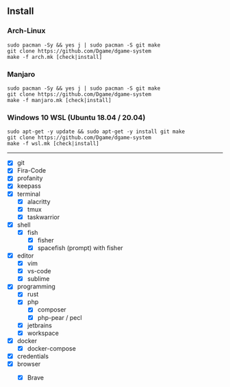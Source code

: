 ## Install

### Arch-Linux

```make
sudo pacman -Sy && yes j | sudo pacman -S git make
git clone https://github.com/Dgame/dgame-system
make -f arch.mk [check|install]
```
### Manjaro

```make
sudo pacman -Sy && yes j | sudo pacman -S git make
git clone https://github.com/Dgame/dgame-system
make -f manjaro.mk [check|install]
```

### Windows 10 WSL (Ubuntu 18.04 / 20.04)

```make
sudo apt-get -y update && sudo apt-get -y install git make
git clone https://github.com/Dgame/dgame-system
make -f wsl.mk [check|install]
```

----

 - [x] git
 - [x] Fira-Code
 - [x] profanity
 - [x] keepass
 - [x] terminal
   - [x] alacritty
   - [x] tmux
   - [x] taskwarrior
 - [x] shell
   - [x] fish
     - [x] fisher
     - [x] spacefish (prompt) with fisher
 - [x] editor
   - [x] vim
   - [x] vs-code
   - [x] sublime
 - [x] programming
   - [x] rust
   - [x] php
     - [x] composer
     - [x] php-pear / pecl
   - [x] jetbrains
   - [x] workspace
 - [x] docker
     - [x] docker-compose
 - [x] credentials
 - [x] browser
     - [x] Brave


